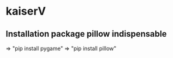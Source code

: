 # kaiserV

## Installation package pillow indispensable

=> "pip install pygame" 
=> "pip install pillow"

